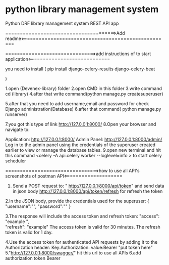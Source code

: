 # python library management system
Python DRF library management system REST API app


======================================>Add readme<===================================================

===============================>add instructions of to start application<============================



you need to install (
pip install django-celery-results django-celery-beat

)


1.open (Devenex-library) folder
2.open CMD in this folder 
3.write command cd (library)
4.after that write command(python manage.py createsuperuser)

5.after that you need to add username,email and password for check Django administration(Database)
6.after that  command( python manage.py runserver)

7.you got this type of link http://127.0.0.1:8000/
8.Open your browser and navigate to:

Application: http://127.0.0.1:8000/
Admin Panel: http://127.0.0.1:8000/admin/
Log in to the admin panel using the credentials of the superuser created earlier to view or manage the database tables.
9.open new terminal and hit this command <celery -A api.celery worker --loglevel=info > to start celery scheduler


================================>how to use all API's screenshots of postman API<====================





1. Send a POST request to: " http://127.0.0.1:8000/api/token" and send data in json body
     http://127.0.0.1:8000/api/token/refresh for refresh the token

2.In the JSON body, provide the credentials used for the superuser:
 {
    "username":"", 
    "password":""
}

3.The response will include the access token and refresh token:
    "access": "example ",  
    "refresh": "example"
The access token is valid for 30 minutes.
The refresh token is valid for 1 day.

4.Use the access token for authenticated API requests by adding it to the Authorization header:
    Key:Authorization: 
    value:Bearer "put token here"
5."http://127.0.0.1:8000/swagger/" hit this url to use all APIs
6.add authorization token Bearer <token>
   
